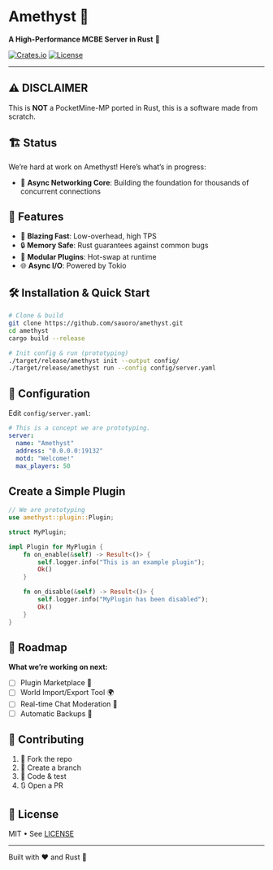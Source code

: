 # Amethyst 🚀

**A High-Performance MCBE Server in Rust** 🦀

[![Crates.io](https://img.shields.io/crates/v/amethyst-server)](https://crates.io/crates/amethyst-server) [![License](https://github.com/sauoro/amethyst/LICENSE)](LICENSE)

---

## ⚠️ DISCLAIMER
This is **NOT** a PocketMine-MP ported in Rust, this is a software made from scratch.

## 🏗️ Status

We’re hard at work on Amethyst! Here’s what’s in progress:

- 🔧 **Async Networking Core**: Building the foundation for thousands of concurrent connections

## 🎉 Features

- 🚀 **Blazing Fast**: Low-overhead, high TPS
- 🔒 **Memory Safe**: Rust guarantees against common bugs
- 🧩 **Modular Plugins**: Hot-swap at runtime
- 🌐 **Async I/O**: Powered by Tokio

## 🛠️ Installation & Quick Start

```bash
# Clone & build
git clone https://github.com/sauoro/amethyst.git
cd amethyst
cargo build --release

# Init config & run (prototyping)
./target/release/amethyst init --output config/
./target/release/amethyst run --config config/server.yaml
```

## 📄 Configuration

Edit `config/server.yaml`:

```yaml
# This is a concept we are prototyping.
server:
  name: "Amethyst"
  address: "0.0.0.0:19132"
  motd: "Welcome!"
  max_players: 50
```

## Create a Simple Plugin
```rust
// We are prototyping
use amethyst::plugin::Plugin;

struct MyPlugin;

impl Plugin for MyPlugin {
    fn on_enable(&self) -> Result<()> {
        self.logger.info("This is an example plugin");
        Ok()
    }

    fn on_disable(&self) -> Result<()> {
        self.logger.info("MyPlugin has been disabled");
        Ok()
    }
}
```
## 📝 Roadmap

**What we’re working on next:**

- [ ] Plugin Marketplace 🛒
- [ ] World Import/Export Tool 🌍
- [ ] Real-time Chat Moderation 💬
- [ ] Automatic Backups 🔄

## 💖 Contributing

1. 🍴 Fork the repo
2. 🌿 Create a branch
3. 🚧 Code & test
4. 🔃 Open a PR

## 📜 License

MIT • See [LICENSE](LICENSE)

---
Built with ❤️ and Rust 🦀

